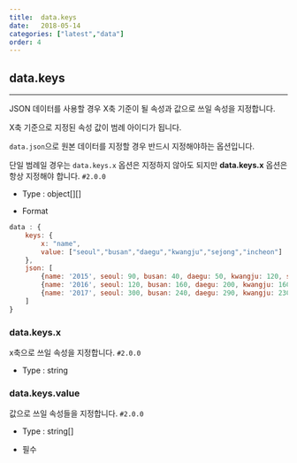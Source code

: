 ```yaml
---
title:  data.keys
date:   2018-05-14
categories: ["latest","data"]
order: 4
---
```


## data.keys
---

JSON 데이터를 사용할 경우 X축 기준이 될 속성과 값으로 쓰일 속성을 지정합니다.

X축 기준으로 지정된 속성 값이 범례 아이디가 됩니다.

<code>data.json</code>으로 원본 데이터를 지정할 경우 반드시 지정해야하는 옵션입니다.

단일 범례일 경우는 <code>data.keys.x</code> 옵션은 지정하지 않아도 되지만  **data.keys.x** 옵션은 항상 지정해야 합니다.
`#2.0.0`

* Type : object[][]

* Format
```javascript
data : {
    keys: {
        x: "name",
        value: ["seoul","busan","daegu","kwangju","sejong","incheon"]
    },
    json: [
        {name: '2015', seoul: 90, busan: 40, daegu: 50, kwangju: 120, sejong: 80, incheon: 90},
        {name: '2016', seoul: 120, busan: 160, daegu: 200, kwangju: 160, sejong: 130, incheon: 220},
        {name: '2017', seoul: 300, busan: 240, daegu: 290, kwangju: 230, sejong: 300, incheon: 320}
    ]
}
```

### data.keys.x

x축으로 쓰일 속성을 지정합니다.
`#2.0.0`

* Type : string

### data.keys.value

값으로 쓰일 속성들을 지정합니다.
`#2.0.0`

* Type : string[]

* 필수
